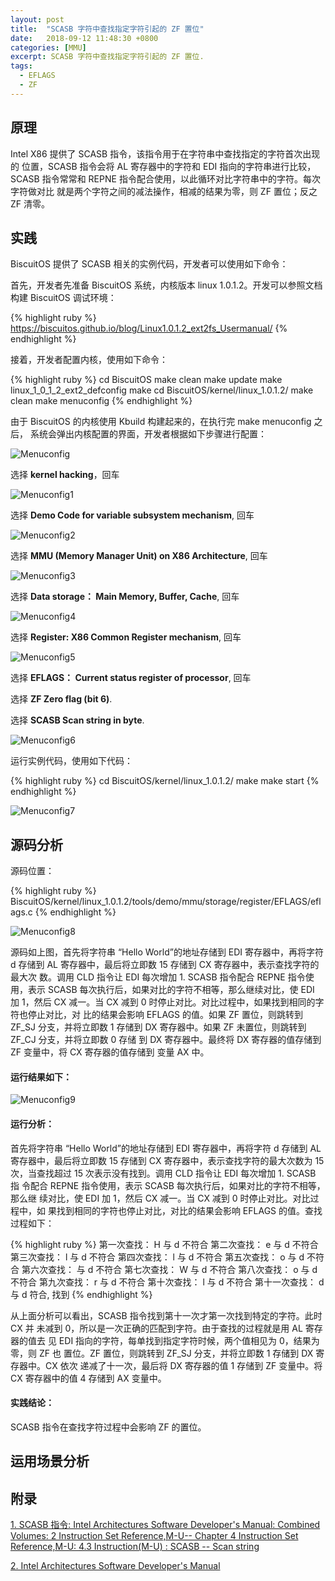 ```yaml
---
layout: post
title:  "SCASB 字符中查找指定字符引起的 ZF 置位"
date:   2018-09-12 11:48:30 +0800
categories: [MMU]
excerpt: SCASB 字符中查找指定字符引起的 ZF 置位.
tags:
  - EFLAGS
  - ZF
---
```


## 原理

Intel X86 提供了 SCASB 指令，该指令用于在字符串中查找指定的字符首次出现的
位置，SCASB 指令会将 AL 寄存器中的字符和 EDI 指向的字符串进行比较，SCASB 
指令常常和 REPNE 指令配合使用，以此循环对比字符串中的字符。每次字符做对比
就是两个字符之间的减法操作，相减的结果为零，则 ZF 置位；反之 ZF 清零。

## 实践

BiscuitOS 提供了 SCASB 相关的实例代码，开发者可以使用如下命令：

首先，开发者先准备 BiscuitOS 系统，内核版本 linux 1.0.1.2。开发可以参照文档
构建 BiscuitOS 调试环境：

{% highlight ruby %}
https://biscuitos.github.io/blog/Linux1.0.1.2_ext2fs_Usermanual/
{% endhighlight %}


接着，开发者配置内核，使用如下命令：

{% highlight ruby %}
cd BiscuitOS
make clean
make update
make linux_1_0_1_2_ext2_defconfig
make
cd BiscuitOS/kernel/linux_1.0.1.2/
make clean
make menuconfig
{% endhighlight %}

由于 BiscuitOS 的内核使用 Kbuild 构建起来的，在执行完 make menuconfig 之后，
系统会弹出内核配置的界面，开发者根据如下步骤进行配置：

![Menuconfig](https://raw.githubusercontent.com/EmulateSpace/PictureSet/master/BiscuitOS/kernel/MMU000003.png)

选择 **kernel hacking**，回车

![Menuconfig1](https://raw.githubusercontent.com/EmulateSpace/PictureSet/master/BiscuitOS/kernel/MMU000004.png)

选择 **Demo Code for variable subsystem mechanism**, 回车

![Menuconfig2](https://raw.githubusercontent.com/EmulateSpace/PictureSet/master/BiscuitOS/kernel/MMU000005.png)

选择 **MMU (Memory Manager Unit) on X86 Architecture**, 回车

![Menuconfig3](https://raw.githubusercontent.com/EmulateSpace/PictureSet/master/BiscuitOS/kernel/MMU000006.png)

选择 **Data storage： Main  Memory, Buffer, Cache**, 回车

![Menuconfig4](https://raw.githubusercontent.com/EmulateSpace/PictureSet/master/BiscuitOS/kernel/MMU000007.png)

选择 **Register: X86 Common Register mechanism**, 回车

![Menuconfig5](https://raw.githubusercontent.com/EmulateSpace/PictureSet/master/BiscuitOS/kernel/MMU000008.png)

选择 **EFLAGS： Current status register of processor**, 回车

选择 **ZF Zero flag (bit 6)**.

选择 **SCASB   Scan string in byte**.

![Menuconfig6](https://raw.githubusercontent.com/EmulateSpace/PictureSet/master/BiscuitOS/kernel/MMU000286.png)

运行实例代码，使用如下代码：

{% highlight ruby %}
cd BiscuitOS/kernel/linux_1.0.1.2/
make 
make start
{% endhighlight %}

![Menuconfig7](https://raw.githubusercontent.com/EmulateSpace/PictureSet/master/BiscuitOS/kernel/MMU000287.png)

## 源码分析

源码位置：

{% highlight ruby %}
BiscuitOS/kernel/linux_1.0.1.2/tools/demo/mmu/storage/register/EFLAGS/eflags.c
{% endhighlight %}

![Menuconfig8](https://raw.githubusercontent.com/EmulateSpace/PictureSet/master/BiscuitOS/kernel/MMU000288.png)

源码如上图，首先将字符串 “Hello World”的地址存储到 EDI 寄存器中，再将字符 d 
存储到 AL 寄存器中，最后将立即数 15 存储到 CX 寄存器中，表示查找字符的最大次
数。调用 CLD 指令让 EDI 每次增加 1. SCASB 指令配合 REPNE 指令使用，表示 
SCASB 每次执行后，如果对比的字符不相等，那么继续对比，使 EDI 加 1，然后 CX 
减一。当 CX 减到 0 时停止对比。对比过程中，如果找到相同的字符也停止对比，对
比的结果会影响 EFLAGS 的值。如果 ZF 置位，则跳转到 ZF_SJ 分支，并将立即数 1 
存储到 DX 寄存器中。如果 ZF 未置位，则跳转到 ZF_CJ 分支，并将立即数 0 存储
到 DX 寄存器中。最终将 DX 寄存器的值存储到 ZF 变量中，将 CX 寄存器的值存储到
变量 AX 中。

#### 运行结果如下：

![Menuconfig9](https://raw.githubusercontent.com/EmulateSpace/PictureSet/master/BiscuitOS/kernel/MMU000289.png)

#### 运行分析：

首先将字符串 “Hello World”的地址存储到 EDI 寄存器中，再将字符 d 存储到 AL 
寄存器中，最后将立即数 15 存储到 CX 寄存器中，表示查找字符的最大次数为 15 
次，当查找超过 15 次表示没有找到。调用 CLD 指令让 EDI 每次增加 1. SCASB 指
令配合 REPNE 指令使用，表示 SCASB 每次执行后，如果对比的字符不相等，那么继
续对比，使 EDI 加 1，然后 CX 减一。当 CX 减到 0 时停止对比。对比过程中，如
果找到相同的字符也停止对比，对比的结果会影响 EFLAGS 的值。查找过程如下：

{% highlight ruby %}
第一次查找： H 与 d 不符合
第二次查找： e 与 d 不符合
第三次查找： l 与 d 不符合
第四次查找： l 与 d 不符合
第五次查找： o 与 d 不符合
第六次查找：   与 d 不符合
第七次查找： W 与 d 不符合
第八次查找： o 与 d 不符合
第九次查找： r 与 d 不符合
第十次查找： l 与 d 不符合
第十一次查找： d 与 d 符合, 找到
{% endhighlight %}

从上面分析可以看出，SCASB 指令找到第十一次才第一次找到特定的字符。此时 CX 并
未减到 0，所以是一次正确的匹配到字符。由于查找的过程就是用 AL 寄存器的值去
见 EDI 指向的字符，每单找到指定字符时候，两个值相见为 0，结果为零，则 ZF 也
置位。ZF 置位，则跳转到 ZF_SJ 分支，并将立即数 1 存储到 DX 寄存器中。CX 依次
递减了十一次，最后将 DX 寄存器的值 1 存储到 ZF 变量中。将 CX 寄存器中的值 4 
存储到 AX 变量中。

#### 实践结论：

SCASB 指令在查找字符过程中会影响 ZF 的置位。

## 运用场景分析

## 附录

[1. SCASB 指令: Intel Architectures Software Developer's Manual: Combined Volumes: 2 Instruction Set Reference,M-U-- Chapter 4 Instruction Set Reference,M-U: 4.3 Instruction(M-U) : SCASB -- Scan string](https://software.intel.com/en-us/articles/intel-sdm)

[2. Intel Architectures Software Developer's Manual](https://github.com/BiscuitOS/Documentation/blob/master/Datasheet/Intel-IA32_DevelopmentManual.pdf)
